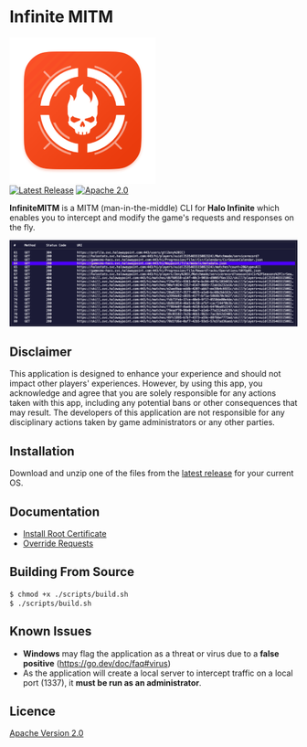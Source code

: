 # Infinite MITM

<p>
    <img alt="InfiniteMITM" title="InfiniteMITM" src="./assets/logo.png" width="256">
    <br>
    <a href="https://github.com/Alexis-Bize/InfiniteMITM/releases"><img src="https://img.shields.io/github/v/release/Alexis-Bize/InfiniteMITM?include_prereleases" alt="Latest Release"></a>
    <a href="https://www.apache.org/licenses/LICENSE-2.0"><img src="https://img.shields.io/badge/License-Apache_2.0-blue.svg" alt="Apache 2.0"></a>
</p>

**InfiniteMITM** is a MITM (man-in-the-middle) CLI for **Halo Infinite** which enables you to intercept and modify the game's requests and responses on the fly.

<img alt="InfiniteMITM CLI" title="InfiniteMITM CLI" src="./assets/preview.png?v=1" />

## Disclaimer

This application is designed to enhance your experience and should not impact other players' experiences. However, by using this app, you acknowledge and agree that you are solely responsible for any actions taken with this app, including any potential bans or other consequences that may result. The developers of this application are not responsible for any disciplinary actions taken by game administrators or any other parties.

## Installation

Download and unzip one of the files from the [latest release](https://github.com/Alexis-Bize/InfiniteMITM/releases/latest) for your current OS.

## Documentation

-   [Install Root Certificate](/docs/Install-Root-Certificate.md)
-   [Override Requests](/docs/Override-Requests.md)

## Building From Source

```shell
$ chmod +x ./scripts/build.sh
$ ./scripts/build.sh
```

## Known Issues

-   **Windows** may flag the application as a threat or virus due to a **false positive** (https://go.dev/doc/faq#virus)
-   As the application will create a local server to intercept traffic on a local port (1337), it **must be run as an administrator**.

## Licence

[Apache Version 2.0](/LICENCE)
